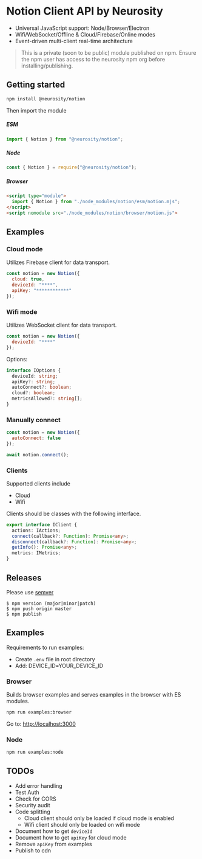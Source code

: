 # Notion Client API by Neurosity

- Universal JavaScript support: Node/Browser/Electron
- Wifi/WebSocket/Offline & Cloud/Firebase/Online modes
- Event-driven multi-client real-time architecture

> This is a private (soon to be public) module published on npm. Ensure the npm user has access to the neurosity npm org before installing/publishing.

## Getting started

```bash
npm install @neurosity/notion
```

Then import the module

##### ESM

```js
import { Notion } from "@neurosity/notion";
```

##### Node

```js
const { Notion } = require("@neurosity/notion");
```

##### Browser

```html
<script type="module">
  import { Notion } from "./node_modules/notion/esm/notion.mjs";
</script>
<script nomodule src="./node_modules/notion/browser/notion.js">
```

## Examples

### Cloud mode

Utilizes Firebase client for data transport.

```js
const notion = new Notion({
  cloud: true,
  deviceId: "****",
  apiKey: "************"
});
```

### Wifi mode

Utilizes WebSocket client for data transport.

```js
const notion = new Notion({
  deviceId: "****"
});
```

Options:

```ts
interface IOptions {
  deviceId: string;
  apiKey?: string;
  autoConnect?: boolean;
  cloud?: boolean;
  metricsAllowed?: string[];
}
```

### Manually connect

```js
const notion = new Notion({
  autoConnect: false
});

await notion.connect();
```

### Clients

Supported clients include

- Cloud
- Wifi

Clients should be classes with the following interface.

```ts
export interface IClient {
  actions: IActions;
  connect(callback?: Function): Promise<any>;
  disconnect(callback?: Function): Promise<any>;
  getInfo(): Promise<any>;
  metrics: IMetrics;
}
```

## Releases

Please use [semver](https://docs.npmjs.com/misc/semver)

```
$ npm version (major|minor|patch)
$ npm push origin master
$ npm publish
```

## Examples

Requirements to run examples:

- Create `.env` file in root directory
- Add: DEVICE_ID=YOUR_DEVICE_ID

### Browser

Builds browser examples and serves examples in the browser with ES modules.

```bash
npm run examples:browser
```

Go to: [http://localhost:3000](http://localhost:3000)

### Node

```bash
npm run examples:node
```

## TODOs

- Add error handling
- Test Auth
- Check for CORS
- Security audit
- Code splitting
  - Cloud client should only be loaded if cloud mode is enabled
  - Wifi client should only be loaded on wifi mode
- Document how to get `deviceId`
- Document how to get `apiKey` for cloud mode
- Remove `apiKey` from examples
- Publish to cdn
